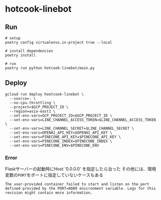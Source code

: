 # hotcook-linebot

## Run

```
# setup
poetry config virtualenvs.in-project true --local

# install dependencies
poetry install

# run
poetry run python hotcook-linebot/main.py
```

## Deploy

```
gcloud run deploy hootcook-linebot \
  --source=. \
  --no-cpu-throttling \
  --project=$GCP_PROJECT_ID \
  --region=asia-east1 \
  --set-env-vars=GCP_PROJECT_ID=$GCP_PROJECT_ID \
  --set-env-vars=LINE_CHANNEL_ACCESS_TOKEN=$LINE_CHANNEL_ACCESS_TOKEN \
  --set-env-vars=LINE_CHANNEL_SECRET=$LINE_CHANNEL_SECRET \
  --set-env-vars=OPENAI_API_KEY=$OPENAI_API_KEY \
  --set-env-vars=PINECONE_API_KEY=$PINECONE_API_KEY \
  --set-env-vars=PINECONE_INDEX=$PINECONE_INDEX \
  --set-env-vars=PINECONE_ENV=$PINECONE_ENV
```

### Error

Flaskサーバーの起動時にHost '0.0.0.0' を指定したら治った
その他には、環境変数の`PORT`をポートに指定していないケースもある

```
The user-provided container failed to start and listen on the port defined provided by the PORT=8080 environment variable. Logs for this revision might contain more information.
```
